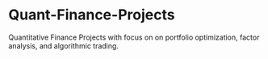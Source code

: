 # Quant-Finance-Projects
Quantitative Finance Projects with focus on on portfolio optimization, factor analysis, and algorithmic trading.
